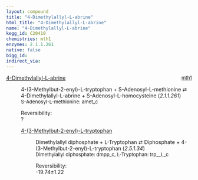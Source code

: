 ```yaml
---
layout: compound
title: "4-Dimethylallyl-L-abrine"
html_title: "4-Dimethylallyl-L-abrine"
name: "4-Dimethylallyl-L-abrine"
kegg_id: C20410
chemistries: mth1
enzymes: 2.1.1.261
native: false
bigg_id:
indirect_via:
---
```

<dl><dt class='rs-product'><a href='{{ site.url }}{{ site.baseurl }}/compounds/C20410' class='link-dark' data-bs-toggle='tooltip' data-bs-html='true' data-bs-title='KEGG: C20410'>4-Dimethylallyl-L-abrine</a><span style='float: right; max-width: 40%'><a href='{{ site.url }}{{ site.baseurl }}/chemistries/mth1' class='link-dark opacity-50' style='font-size: small; word-wrap: anywhere;'>mth1</a></span></dt><dd><p>4-(3-Methylbut-2-enyl)-L-tryptophan + S-Adenosyl-L-methionine &#8644; 4-Dimethylallyl-L-abrine + S-Adenosyl-L-homocysteine (<i>2.1.1.261</i>)<br /><span style='font-size: small;'><span data-bs-toggle='tooltip' data-bs-html='true' data-bs-title='KEGG: C00019'>S-Adenosyl-L-methionine</span>: amet_c</span><br /><div class="reversibility_info">Reversibility: <div class="progress"><div class="progress-bar bg-light" role="progressbar" style="width: 100%" aria-valuenow="0" aria-valuemin="0" aria-valuemax="100"></div></div><span>?</span><div class="progress"><div class="progress-bar bg-light" role="progressbar" style="width: 100%" aria-valuenow="0" aria-valuemin="0" aria-valuemax="10"></div></div></div></p><dl><dt><a href='{{ site.url }}{{ site.baseurl }}/compounds/C04290' class='link-dark' data-bs-toggle='tooltip' data-bs-html='true' data-bs-title='KEGG: C04290'>4-(3-Methylbut-2-enyl)-L-tryptophan</a><span style='float: right; max-width: 40%'><a href='{{ site.url }}{{ site.baseurl }}/chemistries/None' class='link-dark opacity-50' style='font-size: small; word-wrap: anywhere;'></a></span></dt><dd><p>Dimethylallyl diphosphate + L-Tryptophan &#8644; Diphosphate + 4-(3-Methylbut-2-enyl)-L-tryptophan (<i>2.5.1.34</i>)<br /><span style='font-size: small;'><span data-bs-toggle='tooltip' data-bs-html='true' data-bs-title='KEGG: C00235'>Dimethylallyl diphosphate</span>: dmpp_c, <span data-bs-toggle='tooltip' data-bs-html='true' data-bs-title='KEGG: C00078'>L-Tryptophan</span>: trp__L_c</span><br /><div class="reversibility_info">Reversibility: <div class="progress" style="flex-direction: row-reverse;"><div class="progress-bar bg-success" role="progressbar" style="width: 197.40%" aria-valuenow="-19.74008835080035" aria-valuemin="0" aria-valuemax="10"></div></div><span>-19.74&plusmn;1.22</span><div class="progress"><div class="progress-bar bg-danger" role="progressbar" style="width: 0%" aria-valuenow="-19.74008835080035" aria-valuemin="0" aria-valuemax="10"></div></div></div></p><dl></dl></dd></dl></dd></dl>